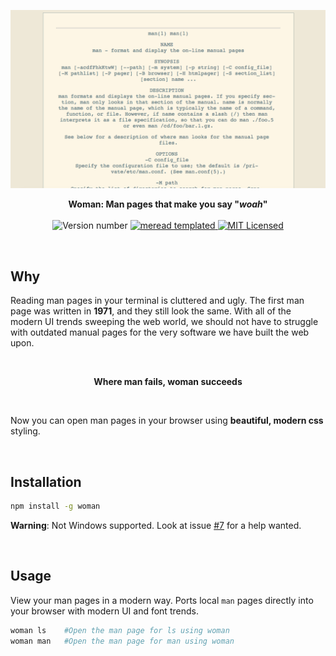 <p align="center">
  <a><img src="media/woman%20manual.png" title="woman manual browser"/></a>
</p>
<p align="center">
  <b>
    Woman: Man pages that make you say "<i>woah</i>"
  </b>

  <br>
  <br><img src="https://img.shields.io/badge/version-0.*.*--prelaunch-brightgreen.svg" alt="Version number" />

  <a href = "https://github.com/dawsonbotsford/meread">
    <img src="https://img.shields.io/badge/meread-templated-4BD2A9.svg" alt="meread templated" />
  </a>

  <a href="LICENSE">
    <img src="https://img.shields.io/badge/license-MIT-blue.svg" alt="MIT Licensed" />
  </a>


</p>

<br>

## Why
Reading man pages in your terminal is cluttered and ugly. The first man page was written in **1971**, and they still look the same. With all of the modern UI trends sweeping the web world, we should not have to struggle with outdated manual pages for the very software we have built the web upon.

<br>
<p align="center">
  <b>Where man fails, woman succeeds</b>
</p>
<br>

Now you can open man pages in your browser using **beautiful, modern css** styling.

<br>

## Installation
 ```bash
npm install -g woman
```

**Warning**: Not Windows supported. Look at issue [#7](https://github.com/dawsonbotsford/woman/issues/7) for a help wanted.

<br>

## Usage
View your man pages in a modern way. Ports local ```man``` pages directly into your browser with modern UI and font trends.
```bash
woman ls    #Open the man page for ls using woman
woman man   #Open the man page for man using woman
```
